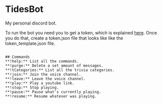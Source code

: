 # TidesBot
My personal discord bot.

To run the bot you need you to get a token, which is explained [here](https://github.com/reactiflux/discord-irc/wiki/Creating-a-discord-bot-&-getting-a-token).
Once you do that, create a token.json file that looks like like the token_template.json file.
```

## Commands
**!help:** List all the commands.  
**!purge:** Delete a set amount of messages.  
**!tCategories:** List all the trivia categories.  
**!join:** Join the voice channel.  
**!leave:** Leave the voice channel.  
**!play:** Play a youtube link.  
**!stop:** Stop playing.  
**!pause:** Pause what's currently playing.  
**!resume:** Resume whatever was playing.  
